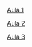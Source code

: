 

[Aula 1](https://www.canva.com/design/DAG1B6OgTd8/7rWINPH2xUAua5jf2OQc8g/edit?utm_content=DAG1B6OgTd8&utm_campaign=designshare&utm_medium=link2&utm_source=sharebutton)

[Aula 2]([https://www.canva.com/design/DAGoNK0TSbQ/n3H4YVsCdqZoMLS-KI0qZw/edit?utm_content=DAGoNK0TSbQ&utm_campaign=designshare&utm_medium=link2&utm_source=sharebutton](https://www.canva.com/design/DAGojCv1lmA/G5JgXoBpsi_ZpL2GA-tiZg/edit?utm_content=DAGojCv1lmA&utm_campaign=designshare&utm_medium=link2&utm_source=sharebutton))

[Aula 3](https://www.canva.com/design/DAG1B6OgTd8/7rWINPH2xUAua5jf2OQc8g/edit?utm_content=DAG1B6OgTd8&utm_campaign=designshare&utm_medium=link2&utm_source=sharebutton)

